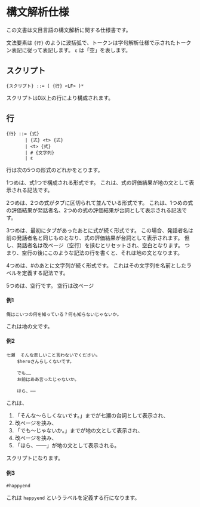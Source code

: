 構文解析仕様
===========
この文書は文目言語の構文解析に関する仕様書です。

文法要素は `{行}` のように波括弧で、トークンは字句解析仕様で示されたトークン表記に従って表記します。
`ε` は「空」を表します。

## スクリプト
```
{スクリプト} ::= ( {行} <LF> )* 
```

スクリプトは0以上の行により構成されます。

## 行
```
{行} ::= {式}
       | {式} <t> {式}
       | <t> {式}
       | # {文字列}
       | ε
```

行は次の5つの形式のどれかをとります。

1つめは、式1つで構成される形式です。
これは、式の評価結果が地の文として表示される記法です。

2つめは、2つの式がタブに区切られて並んでいる形式です。
これは、1つめの式の評価結果が発話者名、2つめの式の評価結果が台詞として表示される記法です。

3つめは、最初にタブがあったあとに式が続く形式です。
この場合、発話者名は前の発話者名と同じものとなり、式の評価結果が台詞として表示されます。
但し、発話者名は改ページ（空行）を挟むとリセットされ、空白となります。
つまり、空行の後にこのような記法の行を書くと、それは地の文となります。

4つめは、#のあとに文字列が続く形式です。
これはその文字列を名前としたラベルを定義する記法です。

5つめは、空行です。
空行は改ページ

#### 例1
```
俺はこいつの何を知っている？何も知らないじゃないか。
```
これは地の文です。

#### 例2
```
七瀬	そんな悲しいこと言わないでください。
	$heroさんらしくないです。

	でも……
	お前はああ言ったじゃないか。

	ほら、――
```
これは、
1. 「そんな～らしくないです。」までが七瀬の台詞として表示され、
2. 改ページを挟み、
3. 「でも～じゃないか。」までが地の文として表示され、
4. 改ページを挟み、
5. 「ほら、――」が地の文として表示される。

スクリプトになります。

#### 例3
```
#happyend
```
これは `happyend` というラベルを定義する行になります。


